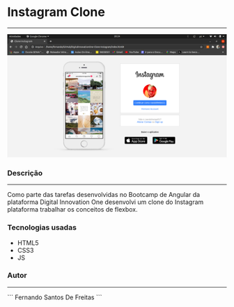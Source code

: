 # Instagram Clone
<hr>

<img src="img/screen.png" alt="Instagram FrontPage">

### Descrição
<hr>
Como parte das tarefas desenvolvidas no Bootcamp de Angular da plataforma Digital Innovation One desenvolvi um clone do Instagram plataforma trabalhar os conceitos de flexbox.

### Tecnologias usadas

* HTML5
* CSS3
* JS

### Autor
<hr>
```
Fernando Santos De Freitas
```
